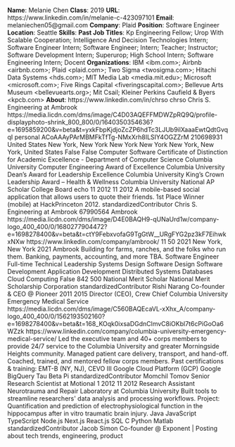 **Name**: Melanie Chen
**Class**: 2019
**URL**: https://www\.linkedin\.com/in/melanie\-c\-423097101
**Email**: melaniechen05@gmail\.com
**Company**: Plaid
**Position**: Software Engineer
**Location**: Seattle
**Skills**: 
**Past Job Titles**: Kp Engineering Fellow; Urop With Scalable Cooperation; Intelligence And Decision Technologies Intern; Software Engineer Intern; Software Engineer; Intern; Teacher; Instructor; Software Development Intern; Superurop; High School Intern; Software Engineering Intern; Docent
**Organizations**: IBM <ibm\.com>; Airbnb <airbnb\.com>; Plaid <plaid\.com>; Two Sigma <twosigma\.com>; Hitachi Data Systems <hds\.com>; MIT Media Lab <media\.mit\.edu>; Microsoft <microsoft\.com>; Five Rings Capital <fiveringscapital\.com>; Bellevue Arts Museum <bellevuearts\.org>; Mit Csail; Kleiner Perkins Caufield & Byers <kpcb\.com>
**About**: https://www\.linkedin\.com/in/chrso chrso Chris S\. Engineering at Ambrook https://media\.licdn\.com/dms/image/C4D03AQEFFMDWZpRQ9Q/profile\-displayphoto\-shrink\_800\_800/0/1640350354636?e=1695859200&v=beta&t=yxkFbpKjdjoZcZP6hdTc3LJUb9ilXaaaEwtQdtGvqqI personal ACoAAAyPArMBMFkTfTg\-NMxXrh8ILSIY4OGZZrM 210698931 United States New York, New York New York New York New York, New York, United States False False Computer Software Certificate of Distinction for Academic Excellence \- Department of Computer Science Columbia University Computer Engineering Award of Excellence Columbia University Dean’s Award for Leadership Excellence Columbia University King’s Crown Leadership Award – Health & Wellness Columbia University National AP Scholar College Board echo 11 2012 11 2012 A mobile\-based social application that allows users to quote their friends\.  1st Place Winner \(mobile\) at HackPrinceton 2012\. standardizedContributor Chris S\. Engineering at Ambrook 67990564 Ambrook https://media\.licdn\.com/dms/image/D4E0BAQH9\-qUNaUrd1w/company\-logo\_400\_400/0/1680277904472?e=1698278400&v=beta&t=ctY9FebxvofaG9TgGtW\_\_URgFYG2pz3kF7EihwkxNXw https://www\.linkedin\.com/company/ambrook/ 11 50 2021 New York, New York 2021 Ambrook Building for farms, ranches, and the folks who run them\. Banking, payments, accounting, and more TBA\. Software Engineer Full\-time Technical Leadership Systems Design Software Design Software Development Application Development Distributed Systems Databases Cloud Computing False 842 500 National Merit Scholar National Merit Scholarship Corporation standardizedContributor Rishi Narang Co\-founder & CEO @ Pioneer 2011 2015 Director \(CEO\), Crew Chief Columbia University Emergency Medical Service https://media\.licdn\.com/dms/image/C560BAQEcaVL\-xXhx\_A/company\-logo\_400\_400/0/1562193502160?e=1698278400&v=beta&t=168\_KOqk0ixsaDGdnClmvC8iOKbl7t6cPiGoOa6WZzk https://www\.linkedin\.com/company/columbia\-university\-emergency\-medical\-service/ Led the executive team and 40\+ corps members to provide 24/7 service to the Columbia University and greater Morningside Heights community\. Managed patient care delivery, transport, and hand\-off\. Coached, trained, and mentored fellow corps members\.  Past certifications & training: EMT\-B \(NY, NJ\), CEVO III Google Cloud Platform \(GCP\) Google BigQuery Tau Beta Pi standardizedContributor Momchil Tomov Senior Research Scientist at Motional 1 2012 11 2012 Research Assistant Neurotrauma and Repair Laboratory at Columbia University Built tools to streamline researchers' data analysis and processing workflows\.  Project: Quantification and prediction of electrophysiological function in the hippocampus after in vitro traumatic brain injury\. Java JavaScript TypeScript Node\.js Next\.js React\.js SQL C Python Matlab standardizedContributor Jacob Simon Co\-founder @ Exponent | Posting about tech trends, engineering, product
